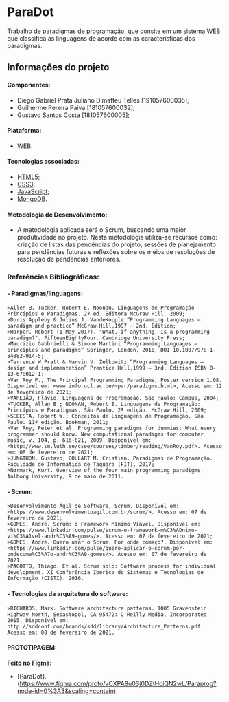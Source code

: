 # ParaDot

Trabalho de paradigmas de programação, que consite em um sistema WEB que classifica as linguagens de acordo com as características dos paradigmas. 

## Informações do projeto

#### Componentes:

  - Diego Gabriel Prata Juliano Dimatteu Telles [191057600035];
  - Guilherme Pereira Paiva [181057600032];
  - Gustavo Santos Costa [181057600005];

#### Plataforma: 
  
  - WEB.

#### Tecnologias associadas:

  - [HTML5](https://html5.org/);
  - [CSS3](https://www.w3.org/Style/CSS/Overview.en.html);
  - [JavaScript](https://www.javascript.com/);
  - [MongoDB](https://www.mongodb.com/).

#### Metodologia de Desenvolvimento:

  - A metodologia aplicada será o Scrum, buscando uma maior produtividade no projeto. Nesta metodologia utiliza-se recursos como: criação de listas das pendências do projeto, sessões de planejamento para pendências futuras e reflexões sobre os meios de resoluções de resolução de pendências anteriores.

### Referências Bibliográficas:

#### - Paradigmas/linguagens:

    >Allen B. Tucker, Robert E. Noonan. Linguagens de Programação - Princípios e Paradigmas. 2ª ed. Editora McGraw Hill. 2009;
    >Doris Appleby & Julius J. VandeKopple “Programming Languages – paradigm and practice” McGraw-Hill,1997 – 2nd. Edition;
    >Harper, Robert (1 May 2017). "What, if anything, is a programming-paradigm?". FifteenEightyFour. Cambridge University Press;
    >Maurizio Gabbrielli & Simone Martini “Programming Languages – principles and paradigms” Springer, London, 2010, DOI 10.1007/978-1-84882-914-5;
    >Terrence W Pratt & Marvin V. Zelkowitz “Programming Languages – design and implementation” Prentice Hall,1999 – 3rd. Edition ISBN 0-13-678012-1;
    >Van Roy P., The Principal Programming Paradigms, Poster version 1.08. Disponível em: <www.info.ucl.ac.be/~pvr/paradigms.html>, Acesso em: 12 de fevereiro de 2021;
    >VAREJÃO, Flávio. Linguagens de Programação. São Paulo: Campus, 2004;
    >TUCKER, Allan B.; NOONAN, Robert E. Linguagens de Programação: Princípios e Paradigmas. São Paulo. 2ª edição. McGraw Hill, 2009; 
    >SEBESTA, Robert W.; Conceitos de Linguagens de Programação. São Paulo. 11ª edição. Bookman, 2011;
    >Van Roy, Peter et al. Programming paradigms for dummies: What every programmer should know. New computational paradigms for computer music, v. 104, p. 616-621, 2009. Disponível em: <http://www.sm.luth.se/csee/courses/timber/reading/VanRoy.pdf>. Acesso em: 08 de fevereiro de 2021;
    >JUNGTHON. Gustavo, GOULART M. Cristian. Paradigmas de Programação. Faculdade de Informática de Taquara (FIT). 2017;
    >Nørmark, Kurt. Overview of the four main programming paradigms. Aalborg University, 9 de maio de 2011.
    
#### - Scrum:

    >Desenvolvimento Ágil de Software, Scrum. Disponível em:<https://www.desenvolvimentoagil.com.br/scrum/>. Acesso em: 07 de fevereiro de 2021;
    >GOMES, André. Scrum: o Framework Mínimo Viável. Disponível em:<https://www.linkedin.com/pulse/scrum-o-framework-m%C3%ADnimo-vi%C3%A1vel-andr%C3%A9-gomes/>. Acesso em: 07 de fevereiro de 2021;
    >GOMES, André. Quero usar o Scrum. Por onde começo?. Disponível em:<https://www.linkedin.com/pulse/quero-aplicar-o-scrum-por-ondecome%C3%A7o-andr%C3%A9-gomes/>. Acesso em: 07 de fevereiro de 2021;
    >PAGOTTO, Thiago. Et al. Scrum solo: Software process for individual development. XI Conferência Ibérica de Sistemas e Tecnologias de Informação (CISTI). 2016.

#### - Tecnologias da arquitetura do software:

    >RICHARDS, Mark. Software architecture patterns. 1005 Gravenstein Highway North, Sebastopol, CA 95472: O'Reilly Media, Incorporated, 2015. Disponível em: http://sddconf.com/brands/sdd/library/Architecture_Patterns.pdf. Acesso em: 08 de fevereiro de 2021.


#### PROTOTIPAGEM:
**Feito no Figma:**
  - [ParaDot].(https://www.figma.com/proto/vCXPA8u0Sj0DZtHciQN2wL/Paraprog?node-id=0%3A3&scaling=contain).

